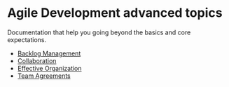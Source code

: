 # Agile Development advanced topics

Documentation that help you going beyond the basics and core expectations.

- [Backlog Management](./backlog-management/)
- [Collaboration](./collaboration/)
- [Effective Organization](./effective-organization/)
- [Team Agreements](./team-agreements/)